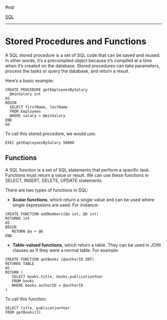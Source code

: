 #sql 

[SQL](SQL.md)

---
# Stored Procedures and Functions

A SQL stored procedure is a set of SQL code that can be saved and reused. In other words, it’s a precompiled object because it’s compiled at a time when it’s created on the database. Stored procedures can take parameters, process the tasks or query the database, and return a result.

Here’s a basic example:

```
CREATE PROCEDURE getEmployeesBySalary
  @minSalary int
AS
BEGIN
  SELECT firstName, lastName
  FROM Employees
  WHERE salary > @minSalary
END
GO
```

To call this stored procedure, we would use:

```
EXEC getEmployeesBySalary 50000
```

## Functions

A SQL function is a set of SQL statements that perform a specific task. Functions must return a value or result. We can use these functions in SELECT, INSERT, DELETE, UPDATE statements.

There are two types of functions in SQL:

- **Scalar functions**, which return a single value and can be used where single expressions are used. For instance:

```
CREATE FUNCTION addNumbers(@a int, @b int)
RETURNS int 
AS 
BEGIN
   RETURN @a + @b
END
```

- **Table-valued functions**, which return a table. They can be used in JOIN clauses as if they were a normal table. For example:

```
CREATE FUNCTION getBooks (@authorID INT)
RETURNS TABLE
AS 
RETURN (
   SELECT books.title, books.publicationYear 
   FROM books 
   WHERE books.authorID = @authorID
)
```

To call this function:

```
SELECT title, publicationYear 
FROM getBooks(3)
```